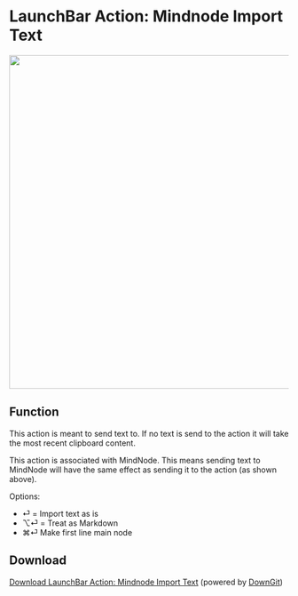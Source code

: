 # LaunchBar Action: Mindnode Import Text

<img src="mindnodeImport.gif" width="600"/>

## Function
This action is meant to send text to. If no text is send to the action it will take the most recent clipboard content. 

This action is associated with MindNode. This means sending text to MindNode will have the same effect as sending it to the action (as shown above).

Options:

- ⏎ = Import text as is
- ⌥⏎ = Treat as Markdown
- ⌘⏎ Make first line main node


## Download
[Download LaunchBar Action: Mindnode Import Text](https://minhaskamal.github.io/DownGit/#/home?url=https://github.com/Ptujec/LaunchBar/tree/master/Mindnode-Import-Text) (powered by [DownGit](https://github.com/MinhasKamal/DownGit))   
